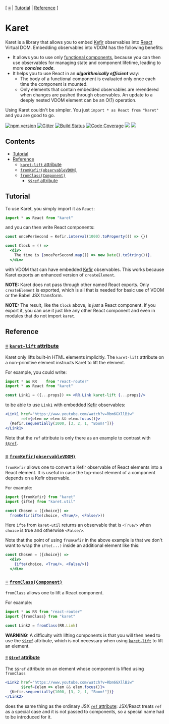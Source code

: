 [ [≡](#contents) | [Tutorial](#tutorial) | [Reference](#reference) ]

# Karet

Karet is a library that allows you to embed
[Kefir](https://kefirjs.github.io/kefir/) observables into
[React](https://facebook.github.io/react/) Virtual DOM.  Embedding observables
into VDOM has the following benefits:

* It allows you to use only [functional
  components](https://facebook.github.io/react/docs/components-and-props.html#functional-and-class-components),
  because you can then use observables for managing state and component
  lifetime, leading to more **_concise code_**.
* It helps you to use React in an **_algorithmically efficient_** way:
  * The body of a functional component is evaluated only once each time the
    component is mounted.
  * Only elements that contain embedded observables are rerendered when changes
    are pushed through observables.  An update to a deeply nested VDOM element
    can be an O(1) operation.

Using Karet couldn't be simpler.  You just `import * as React from "karet"` and
you are good to go.

[![npm version](https://badge.fury.io/js/karet.svg)](http://badge.fury.io/js/karet)
[![Gitter](https://img.shields.io/gitter/room/calmm-js/chat.js.svg)](https://gitter.im/calmm-js/chat)
[![Build Status](https://travis-ci.org/calmm-js/karet.svg?branch=master)](https://travis-ci.org/calmm-js/karet)
[![Code Coverage](https://img.shields.io/codecov/c/github/calmm-js/karet/master.svg)](https://codecov.io/github/calmm-js/karet?branch=master)
[![](https://david-dm.org/calmm-js/karet.svg)](https://david-dm.org/calmm-js/karet)
[![](https://david-dm.org/calmm-js/karet/dev-status.svg)](https://david-dm.org/calmm-js/karet?type=dev)

## Contents

* [Tutorial](#tutorial)
* [Reference](#reference)
  * [`karet-lift` attribute](#karet-lift)
  * [`fromKefir(observableVDOM)`](#fromKefir "fromKefir: Observable VDOM -> VDOM")
  * [`fromClass(Component)`](#fromClass "fromClass: Component props -> Component (Observable props)")
    * [`$$ref` attribute](#ref)

## Tutorial

To use Karet, you simply import it as `React`:

```jsx
import * as React from "karet"
```

and you can then write React components:

```jsx
const oncePerSecond = Kefir.interval(1000).toProperty(() => {})

const Clock = () =>
  <div>
    The time is {oncePerSecond.map(() => new Date().toString())}.
  </div>
```

with VDOM that can have embedded [Kefir](https://kefirjs.github.io/kefir/)
observables.  This works because Karet exports an enhanced version of
`createElement`.

**NOTE:** Karet does not pass through other named React exports.  Only
`createElement` is exported, which is all that is needed for basic use of VDOM
or the Babel JSX transform.

**NOTE:** The result, like the `Clock` above, is *just* a React component.  If
you export it, you can use it just like any other React component and even in
modules that do not import `karet`.

## Reference

### <a name="karet-lift"></a> [≡](#contents) [`karet-lift` attribute](#karet-lift)

Karet only lifts built-in HTML elements implicitly.  The `karet-lift` attribute
on a non-primitive element instructs Karet to lift the element.

For example, you could write:

```jsx
import * as RR    from "react-router"
import * as React from "karet"

const Link1 = ({...props}) => <RR.Link karet-lift {...props}/>
```

to be able to use `Link1` with embedded
[Kefir](https://kefirjs.github.io/kefir/) observables:

```jsx
<Link1 href="https://www.youtube.com/watch?v=Rbm6GXllBiw"
       ref={elem => elem && elem.focus()}>
  {Kefir.sequentially(1000, [3, 2, 1, "Boom!"])}
</Link1>
```

Note that the `ref` attribute is only there as an example to contrast with
[`$$ref`](#ref).

### <a name="fromKefir"></a> [≡](#contents) [`fromKefir(observableVDOM)`](#fromKefir "fromKefir: Observable VDOM -> VDOM")

`fromKefir` allows one to convert a Kefir observable of React elements into a
React element.  It is useful in case the top-most element of a component depends
on a Kefir observable.

For example:

```jsx
import {fromKefir} from "karet"
import {ifte} from "karet.util"

const Chosen = ({choice}) =>
  fromKefir(ifte(choice, <True/>, <False/>))
```

Here `ifte` from `karet-util` returns an observable that is `<True/>` when
`choice` is true and otherwise `<False/>`.

Note that the point of using `fromKefir` in the above example is that we don't
want to wrap the `ifte(...)` inside an additional element like this:

```jsx
const Chosen = ({choice}) =>
  <div>
    {ifte(choice, <True/>, <False/>)}
  </div>
```

### <a name="fromClass"></a> [≡](#contents) [`fromClass(Component)`](#fromClass "fromClass: Component props -> Component (Observable props)")

`fromClass` allows one to lift a React component.

For example:

```jsx
import * as RR from "react-router"
import {fromClass} from "karet"

const Link2 = fromClass(RR.Link)
```

**WARNING:** A difficulty with lifting components is that you will then need to
use the [`$$ref`](#ref) attribute, which is not necessary when using
[`karet-lift`](#karet-lift) to lift an element.

#### <a name="ref"></a> [≡](#contents) [`$$ref` attribute](#ref)

The `$$ref` attribute on an element whose component is lifted using `fromClass`

```jsx
<Link2 href="https://www.youtube.com/watch?v=Rbm6GXllBiw"
       $$ref={elem => elem && elem.focus()}>
  {Kefir.sequentially(1000, [3, 2, 1, "Boom!"])}
</Link2>
```

does the same thing as the ordinary JSX [`ref`
attribute](https://facebook.github.io/react/docs/more-about-refs.html#the-ref-callback-attribute):
JSX/React treats `ref` as a special case and it is not passed to components, so
a special name had to be introduced for it.
